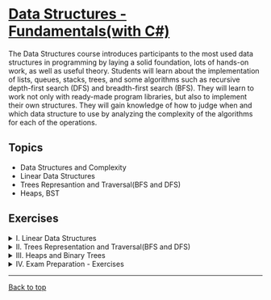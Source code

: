 # [Data Structures - Fundamentals(with C#)](https://softuni.bg/trainings/4266/data-structures-fundamentals-with-csharp-september-2023)

The Data Structures course introduces participants to the most used data structures in programming by laying a solid foundation, lots of hands-on work, as well as useful theory. Students will learn about the implementation of lists, queues, stacks, trees, and some algorithms such as recursive depth-first search (DFS) and breadth-first search (BFS). They will learn to work not only with ready-made program libraries, but also to implement their own structures. They will gain knowledge of how to judge when and which data structure to use by analyzing the complexity of the algorithms for each of the operations.

## Topics

- Data Structures and Complexity
- Linear Data Structures
- Trees Represantion and Traversal(BFS and DFS)
- Heaps, BST

## Exercises

<details>
    <summary>
        I. Linear Data Structures
    </summary>

1. [Lab](https://github.com/Krasipeace/SoftUni/tree/main/Data%20Structures%20-%20Fundamentals/01.%20Linear%20Data%20Structures%20-%20Lab)
2. [Exercises](https://github.com/Krasipeace/SoftUni/tree/main/)
</details>
<details>
    <summary>
        II. Trees Representation and Traversal(BFS and DFS)
    </summary>

1. [Lab](https://github.com/Krasipeace/SoftUni/tree/main/)
2. [Exercises](https://github.com/Krasipeace/SoftUni/tree/main/)
</details>
<details>
    <summary>
        III. Heaps and Binary Trees 
    </summary>

1. [Lab](https://github.com/Krasipeace/SoftUni/tree/main/)
2. [Exercises](https://github.com/Krasipeace/SoftUni/tree/main/)
</details>
<details>
    <summary>
        IV. Exam Preparation - Exercises
    </summary>

1. [](https://github.com/Krasipeace/SoftUni/tree/main/)
2. [](https://github.com/Krasipeace/SoftUni/tree/main/)
</details>

---

[Back to top](#)